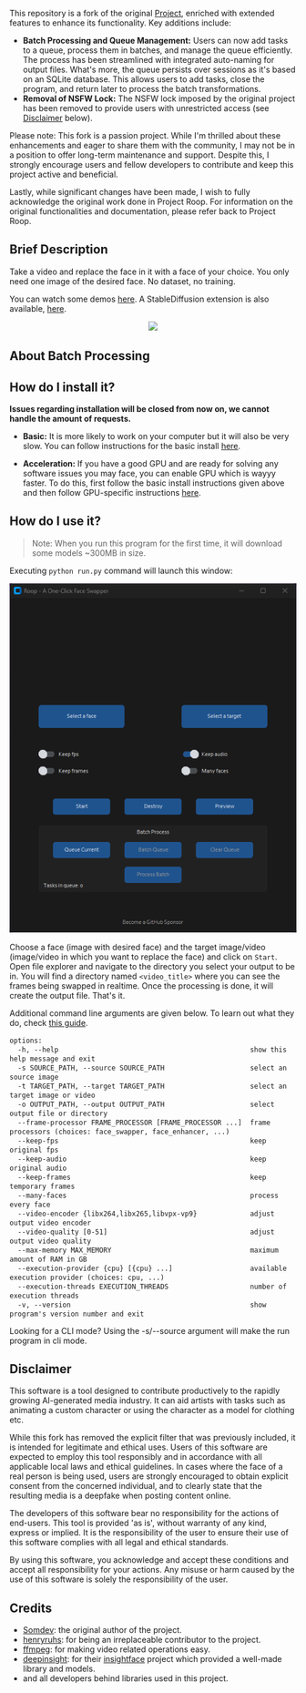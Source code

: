 This repository is a fork of the original [Project](https://github.com/s0md3v/roop), enriched with extended features to enhance its functionality.
Key additions include:
- **Batch Processing and Queue Management:** Users can now add tasks to a queue, process them in batches, and manage the queue efficiently. The process has been streamlined with integrated auto-naming for output files. What's more, the queue persists over sessions as it's based on an SQLite database. This allows users to add tasks, close the program, and return later to process the batch transformations.
- **Removal of NSFW Lock:** The NSFW lock imposed by the original project has been removed to provide users with unrestricted access (see [Disclaimer](#disclaimer) below).

Please note: This fork is a passion project. While I'm thrilled about these enhancements and eager to share them with the community, I may not be in a position to offer long-term maintenance and support. Despite this, I strongly encourage users and fellow developers to contribute and keep this project active and beneficial.

Lastly, while significant changes have been made, I wish to fully acknowledge the original work done in Project Roop. For information on the original functionalities and documentation, please refer back to Project Roop.

## Brief Description

Take a video and replace the face in it with a face of your choice. You only need one image of the desired face. No dataset, no training.

You can watch some demos [here](https://drive.google.com/drive/folders/1KHv8n_rd3Lcr2v7jBq1yPSTWM554Gq8e?usp=sharing).
A StableDiffusion extension is also available, [here](https://github.com/s0md3v/sd-webui-roop).

<p align="center"><img src="demo.gif"></p>

## About Batch Processing 



## How do I install it?

**Issues regarding installation will be closed from now on, we cannot handle the amount of requests.**

- **Basic:** It is more likely to work on your computer but it will also be very slow. You can follow instructions for the basic install [here](https://github.com/s0md3v/roop/wiki/1.-Installation).

- **Acceleration:** If you have a good GPU and are ready for solving any software issues you may face, you can enable GPU which is wayyy faster. To do this, first follow the basic install instructions given above and then follow GPU-specific instructions [here](https://github.com/s0md3v/roop/wiki/2.-Acceleration).


## How do I use it?
> Note: When you run this program for the first time, it will download some models ~300MB in size.

Executing `python run.py` command will launch this window:

<p align="center"><img src="gui-demo.png"></p>

Choose a face (image with desired face) and the target image/video (image/video in which you want to replace the face) and click on `Start`. Open file explorer and navigate to the directory you select your output to be in. You will find a directory named `<video_title>` where you can see the frames being swapped in realtime. Once the processing is done, it will create the output file. That's it.

Additional command line arguments are given below. To learn out what they do, check [this guide](https://github.com/s0md3v/roop/wiki/Advanced-Options).


```
options:
  -h, --help                                               show this help message and exit
  -s SOURCE_PATH, --source SOURCE_PATH                     select an source image
  -t TARGET_PATH, --target TARGET_PATH                     select an target image or video
  -o OUTPUT_PATH, --output OUTPUT_PATH                     select output file or directory
  --frame-processor FRAME_PROCESSOR [FRAME_PROCESSOR ...]  frame processors (choices: face_swapper, face_enhancer, ...)
  --keep-fps                                               keep original fps
  --keep-audio                                             keep original audio
  --keep-frames                                            keep temporary frames
  --many-faces                                             process every face
  --video-encoder {libx264,libx265,libvpx-vp9}             adjust output video encoder
  --video-quality [0-51]                                   adjust output video quality
  --max-memory MAX_MEMORY                                  maximum amount of RAM in GB
  --execution-provider {cpu} [{cpu} ...]                   available execution provider (choices: cpu, ...)
  --execution-threads EXECUTION_THREADS                    number of execution threads
  -v, --version                                            show program's version number and exit
```

Looking for a CLI mode? Using the -s/--source argument will make the run program in cli mode.


## Disclaimer
This software is a tool designed to contribute productively to the rapidly growing AI-generated media industry. It can aid artists with tasks such as animating a custom character or using the character as a model for clothing etc.

While this fork has removed the explicit filter that was previously included, it is intended for legitimate and ethical uses. Users of this software are expected to employ this tool responsibly and in accordance with all applicable local laws and ethical guidelines. In cases where the face of a real person is being used, users are strongly encouraged to obtain explicit consent from the concerned individual, and to clearly state that the resulting media is a deepfake when posting content online.

The developers of this software bear no responsibility for the actions of end-users. This tool is provided 'as is', without warranty of any kind, express or implied. It is the responsibility of the user to ensure their use of this software complies with all legal and ethical standards.

By using this software, you acknowledge and accept these conditions and accept all responsibility for your actions. Any misuse or harm caused by the use of this software is solely the responsibility of the user.


## Credits
- [Somdev](https://github.com/s0md3v): the original author of the project. 
- [henryruhs](https://github.com/henryruhs): for being an irreplaceable contributor to the project.
- [ffmpeg](https://ffmpeg.org/): for making video related operations easy.
- [deepinsight](https://github.com/deepinsight): for their [insightface](https://github.com/deepinsight/insightface) project which provided a well-made library and models.
- and all developers behind libraries used in this project.
